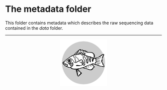 # The metadata folder

This folder contains metadata which describes the raw sequencing data contained in the *data* folder.

---

<center><img src="../logo.svg" alt="logo" width="150"/></center>